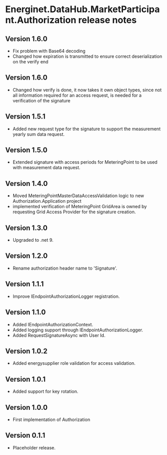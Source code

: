 # Energinet.DataHub.MarketParticipant.Authorization release notes

## Version 1.6.0

- Fix problem with Base64 decoding
- Changed how expiration is transmitted to ensure correct deserialization on the verify end

## Version 1.6.0

- Changed how verify is done, it now takes it own object types, since not all information required for an access request, is needed for a verification of the signature

## Version 1.5.1

- Added new request type for the signature to support the measurement yearly sum data request.

## Version 1.5.0

- Extended signature with access periods for MeteringPoint to be used with measurement data request.

## Version 1.4.0

- Moved MeteringPointMasterDataAccessValidation logic to new Authorization.Application project
- implemented verification of MeteringPoint GridArea is owned by requesting Grid Access Provider for the signature creation.

## Version 1.3.0

- Upgraded to .net 9.

## Version 1.2.0

- Rename authorization header name to 'Signature'.

## Version 1.1.1

- Improve IEndpointAuthorizationLogger registration.

## Version 1.1.0

- Added IEndpointAuthorizationContext.
- Added logging support through IEndpointAuthorizationLogger.
- Added RequestSignatureAsync with User Id.

## Version 1.0.2

- Added energysupplier role validation for access validation.

## Version 1.0.1

- Added support for key rotation.

## Version 1.0.0

- First implementation of Authorization

## Version 0.1.1

- Placeholder release.

